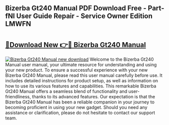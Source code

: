 ## Bizerba Gt240 Manual PDF Download Free - Part-fNl User Guide Repair - Service Owner Edition LMWFN

# <h2><a href="http://bc60620.oget.top/?id=Bizerba+Gt240+Manual">🔗Download New 👉🔴 Bizerba Gt240 Manual</a></h2>

[![Bizerba Gt240 Manual new download](https://i.imgur.com/5g1atiW.png)](http://bc60620.oget.top/?id=Bizerba+Gt240+Manual)
Welcome to the Bizerba Gt240 Manual user manual, your ultimate resource for understanding and using your new product. To ensure a successful experience with your new Bizerba Gt240 Manual, please read this user manual carefully before use. It includes detailed instructions for product setup, as well as information on how to use its various features and capabilities. This remarkable Bizerba Gt240 Manual offers a seamless blend of functionality and user-friendliness, thanks to its advanced features. Our expectation is that the Bizerba Gt240 Manual has been a reliable companion in your journey to becoming proficient in using your new gadget. Should you need any assistance or clarification, please do not hesitate to contact our support team.
